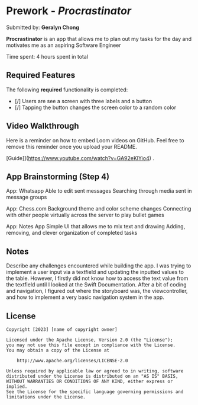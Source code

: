 # Prework - *Procrastinator*

Submitted by: **Geralyn Chong**

**Procrastinator** is an app that allows me to plan out my tasks for the day and motivates me as an aspiring Software Engineer

Time spent: 4 hours spent in total

## Required Features

The following **required** functionality is completed:

- [/] Users are see a screen with three labels and a button
- [/] Tapping the button changes the screen color to a random color
 
## Video Walkthrough

Here is a reminder on how to embed Loom videos on GitHub. Feel free to remove this reminder once you upload your README. 

[Guide]](https://www.youtube.com/watch?v=GA92eKlYio4) .

## App Brainstorming (Step 4)
App: Whatsapp
Able to edit sent messages
Searching through media sent in message groups

App: Chess.com
Background theme and color scheme changes 
Connecting with other people virtually across the server to play bullet games

App: Notes App
Simple UI that allows me to mix text and drawing
Adding, removing, and clever organization of completed tasks

## Notes

Describe any challenges encountered while building the app.
  I was trying to implement a user input via a textfield and updating the inputted values to the table. 
  However, I firstly did not know how to access the text value from the textfield until I looked at the 
  Swift Documentation. After a bit of coding and navigation, I figured out where the storyboard was, the 
  viewcontroller, and how to implement a very basic navigation system in the app. 

## License

    Copyright [2023] [name of copyright owner]

    Licensed under the Apache License, Version 2.0 (the "License");
    you may not use this file except in compliance with the License.
    You may obtain a copy of the License at

        http://www.apache.org/licenses/LICENSE-2.0

    Unless required by applicable law or agreed to in writing, software
    distributed under the License is distributed on an "AS IS" BASIS,
    WITHOUT WARRANTIES OR CONDITIONS OF ANY KIND, either express or implied.
    See the License for the specific language governing permissions and
    limitations under the License.
